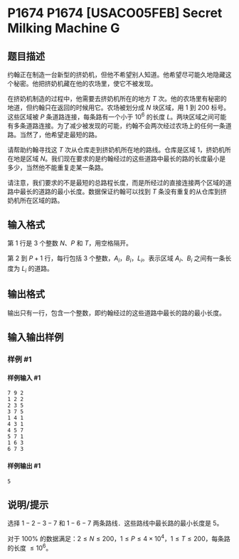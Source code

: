 # P1674 P1674 [USACO05FEB] Secret Milking Machine G

## 题目描述

约翰正在制造一台新型的挤奶机，但他不希望别人知道。他希望尽可能久地隐藏这个秘密。他把挤奶机藏在他的农场里，使它不被发现。

在挤奶机制造的过程中，他需要去挤奶机所在的地方 $T$ 次。他的农场里有秘密的地道，但约翰只在返回的时候用它。农场被划分成 $N$ 块区域，用 $1$ 到 $200$ 标号。这些区域被 $P$ 条道路连接，每条路有一个小于 $10^6$ 的长度 $L$。两块区域之间可能有多条道路连接。为了减少被发现的可能，约翰不会两次经过农场上的任何一条道路。当然了，他希望走最短的路。

请帮助约翰寻找这 $T$ 次从仓库走到挤奶机所在地的路线。仓库是区域 $1$，挤奶机所在地是区域 $N$。我们现在要求的是约翰经过的这些道路中最长的路的长度最小是多少，当然他不能重复走某一条路。

请注意，我们要求的不是最短的总路程长度，而是所经过的直接连接两个区域的道路中最长的道路的最小长度。数据保证约翰可以找到 $T$ 条没有重复的从仓库到挤奶机所在区域的路。

## 输入格式

第 $1$ 行是 $3$ 个整数 $N$、$P$ 和 $T$，用空格隔开。

第 $2$ 到 $P+1$ 行，每行包括 $3$ 个整数，$A_i$，$B_i$，$L_i$。表示区域 $A_i$、$B_i$ 之间有一条长度为 $L_i$ 的道路。

## 输出格式

输出只有一行，包含一个整数，即约翰经过的这些道路中最长的路的最小长度。

## 输入输出样例

### 样例 #1

#### 样例输入 #1

```
7 9 2
1 2 2
2 3 5
3 7 5
1 4 1
4 3 1
4 5 7
5 7 1
1 6 3
6 7 3
```

#### 样例输出 #1

```
5
```

## 说明/提示

选择 $1-2-3-7$ 和 $1-6-7$ 两条路线．这些路线中最长路的最小长度是 $5$。

对于 $100\%$ 的数据满足：$2\le N\le 200$，$1\le P\le 4\times 10^4$，$1\le T\le 200$，每条路的长度 $\le 10^6$。
